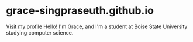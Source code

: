 # grace-singpraseuth.github.io
[Visit my profile](https://github.com/grace-singpraseuth)
Hello! I'm Grace, and I'm a student at Boise State University studying computer science. 

